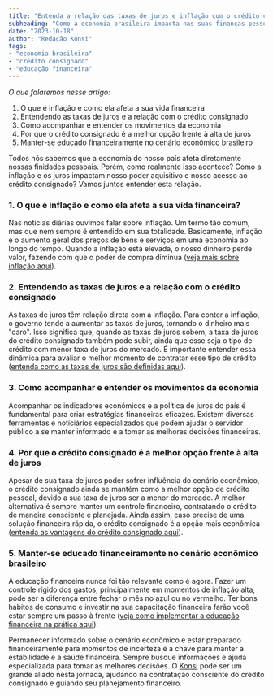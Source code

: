 ```yaml
---
title: "Entenda a relação das taxas de juros e inflação com o crédito consignado"
subheading: "Como a economia brasileira impacta nas suas finanças pessoais"
date: "2023-10-18"
author: "Redação Konsi"
tags:
- "economia brasileira"
- "crédito consignado"
- "educação financeira"
---
```


_O que falaremos nesse artigo:_
1. O que é inflação e como ela afeta a sua vida financeira
2. Entendendo as taxas de juros e a relação com o crédito consignado
3. Como acompanhar e entender os movimentos da economia
4. Por que o crédito consignado é a melhor opção frente à alta de juros
5. Manter-se educado financeiramente no cenário econômico brasileiro

Todos nós sabemos que a economia do nosso país afeta diretamente nossas finidades pessoais. Porém, como realmente isso acontece? Como a inflação e os juros impactam nosso poder aquisitivo e nosso acesso ao crédito consignado? Vamos juntos entender esta relação.

### 1. O que é inflação e como ela afeta a sua vida financeira?

Nas notícias diárias ouvimos falar sobre inflação. Um termo tão comum, mas que nem sempre é entendido em sua totalidade. Basicamente, inflação é o aumento geral dos preços de bens e serviços em uma economia ao longo do tempo. Quando a inflação está elevada, o nosso dinheiro perde valor, fazendo com que o poder de compra diminua ([veja mais sobre inflação aqui](http://konsi.com.br/postagens/a-importancia-da-reserva-de-emergencia-e-como-construi-la-com-inteligencia-financeira)).

### 2. Entendendo as taxas de juros e a relação com o crédito consignado

As taxas de juros têm relação direta com a inflação. Para conter a inflação, o governo tende a aumentar as taxas de juros, tornando o dinheiro mais "caro". Isso significa que, quando as taxas de juros sobem, a taxa de juros do crédito consignado também pode subir, ainda que esse seja o tipo de crédito com menor taxa de juros do mercado. É importante entender essa dinâmica para avaliar o melhor momento de contratar esse tipo de crédito ([entenda como as taxas de juros são definidas aqui](http://konsi.com.br/postagens/compreendendo-a-taxa-selic-e-o-impacto-no-credito-consignado)).

### 3. Como acompanhar e entender os movimentos da economia

Acompanhar os indicadores econômicos e a política de juros do país é fundamental para criar estratégias financeiras eficazes. Existem diversas ferramentas e noticiários especializados que podem ajudar o servidor público a se manter informado e a tomar as melhores decisões financeiras.

### 4. Por que o crédito consignado é a melhor opção frente à alta de juros

Apesar de sua taxa de juros poder sofrer influência do cenário econômico, o crédito consignado ainda se mantém como a melhor opção de crédito pessoal, devido a sua taxa de juros ser a menor do mercado. A melhor alternativa é sempre manter um controle financeiro, contratando o crédito de maneira consciente e planejada. Ainda assim, caso precise de uma solução financeira rápida, o crédito consignado é a opção mais econômica ([entenda as vantagens do crédito consignado aqui](http://konsi.com.br/postagens/por-que-o-credito-consignado-a-melhor-escolha-para-servidores-publicos)).

### 5. Manter-se educado financeiramente no cenário econômico brasileiro

A educação financeira nunca foi tão relevante como é agora. Fazer um controle rígido dos gastos, principalmente em momentos de inflação alta, pode ser a diferença entre fechar o mês no azul ou no vermelho. Ter bons hábitos de consumo e investir na sua capacitação financeira farão você estar sempre um passo à frente ([veja como implementar a educação financeira na prática aqui](http://konsi.com.br/postagens/como-criar-e-manter-o-equilibrio-financeiro-um-guia-para-servidores-publicos)).

Permanecer informado sobre o cenário econômico e estar preparado financeiramente para momentos de incerteza é a chave para manter a estabilidade e a saúde financeira. Sempre busque informações e ajuda especializada para tomar as melhores decisões. O [Konsi](http://konsi.com.br/) pode ser um grande aliado nesta jornada, ajudando na contratação consciente do crédito consignado e guiando seu planejamento financeiro.
